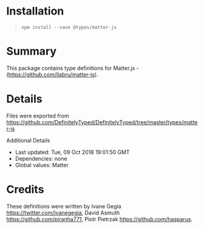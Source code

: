 # Installation
> `npm install --save @types/matter-js`

# Summary
This package contains type definitions for Matter.js - (https://github.com/liabru/matter-js).

# Details
Files were exported from https://github.com/DefinitelyTyped/DefinitelyTyped/tree/master/types/matter-js

Additional Details
 * Last updated: Tue, 09 Oct 2018 19:01:50 GMT
 * Dependencies: none
 * Global values: Matter

# Credits
These definitions were written by Ivane Gegia <https://twitter.com/ivanegegia>, David Asmuth <https://github.com/piranha771>, Piotr Pietrzak <https://github.com/hasparus>.
